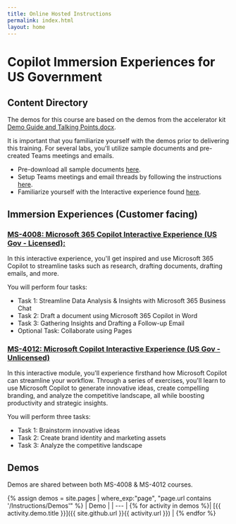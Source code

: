 ```yaml
---
title: Online Hosted Instructions
permalink: index.html
layout: home
---
```


# Copilot Immersion Experiences for US Government

## Content Directory

The demos for this course are based on the demos from the accelerator kit [Demo Guide and Talking Points.docx](https://microsoft.seismic.com/Link/Content/DCJC9CXBThjcFGfJjJXMQ2jXqfCG).

It is important that you familiarize yourself with the demos prior to delivering this training. For several labs, you'll utilize sample documents and pre-created Teams meetings and emails.

- Pre-download all sample documents [here](https://github.com/MicrosoftLearning/Microsoft-Copilot-Immersion-Experience-GOV/tree/master/Resourcefiles).
- Setup Teams meetings and email threads by following the instructions [here](https://microsoft.seismic.com/Link/Content/DCFPQWmT2DMXC8WJjgjP4H44GWXG).
- Familiarize yourself with the Interactive experience found [here](https://aka.ms/CopilotWebEE).

## Immersion Experiences (Customer facing)

### [MS-4008: Microsoft 365 Copilot Interactive Experience (US Gov - Licensed):](https://microsoftlearning.github.io/Microsoft-Copilot-Immersion-Experience-GOV/Instructions/Labs/Gov_Licensed/index_1.html)

In this interactive experience, you'll get inspired and use Microsoft 365 Copilot to streamline tasks such as research, drafting documents, drafting emails, and more.

You will perform four tasks:

- Task 1: Streamline Data Analysis & Insights with Microsoft 365 Business Chat
- Task 2: Draft a document using Microsoft 365 Copilot in Word
- Task 3: Gathering Insights and Drafting a Follow-up Email
- Optional Task: Collaborate using Pages


### [MS-4012: Microsoft Copilot Interactive Experience (US Gov - Unlicensed)](https://microsoftlearning.github.io/Microsoft-Copilot-Immersion-Experience-GOV/Instructions/Labs/Gov_Unlicensed/index_1.html)

In this interactive module, you'll experience firsthand how Microsoft Copilot can streamline your workflow. Through a series of exercises, you'll learn to use Microsoft Copilot to generate innovative ideas, create compelling branding, and analyze the competitive landscape, all while boosting productivity and strategic insights.

You will perform three tasks:

- Task 1: Brainstorm innovative ideas
- Task 2: Create brand identity and marketing assets
- Task 3: Analyze the competitive landscape

## Demos

Demos are shared between both MS-4008 & MS-4012 courses. 

{% assign demos = site.pages | where_exp:"page", "page.url contains '/Instructions/Demos'" %}
| Demo |
| --- |
{% for activity in demos  %}| [{{ activity.demo.title }}]({{ site.github.url }}{{ activity.url }}) |
{% endfor %}